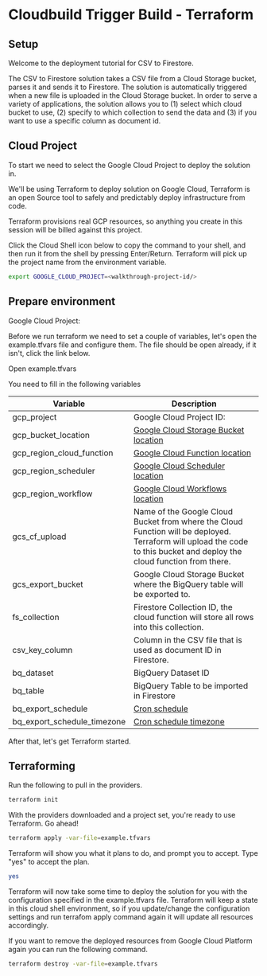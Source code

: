 # Cloudbuild Trigger Build - Terraform

## Setup

Welcome to the deployment tutorial for CSV to Firestore.

The CSV to Firestore solution takes a CSV file from a Cloud Storage bucket,
parses it and sends it to Firestore. The solution is automatically triggered
when a new file is uploaded in the Cloud Storage bucket. In order to serve a
variety of applications, the solution allows you to (1) select which cloud
bucket to use, (2) specify to which collection to send the data and (3) if you
want to use a specific column as document id.

## Cloud Project

To start we need to select the Google Cloud Project to deploy the solution in.

We'll be using Terraform to deploy solution on Google Cloud, Terraform is an
open Source tool to safely and predictably deploy infrastructure from code.

Terraform provisions real GCP resources, so anything you create in this session
will be billed against this project.
<walkthrough-project-setup></walkthrough-project-setup>

Click the Cloud Shell icon below to copy the command to your shell, and then run
it from the shell by pressing Enter/Return. Terraform will pick up the project
name from the environment variable.

```bash
export GOOGLE_CLOUD_PROJECT=<walkthrough-project-id/>
```

## Prepare environment

Google Cloud Project: <walkthrough-project-id/>

Before we run terraform we need to set a couple of variables, let's open the
example.tfvars file and configure them. The file should be open already, if it
isn't, click the link below.

<walkthrough-editor-open-file filePath="example.tfvars">Open
example.tfvars</walkthrough-editor-open-file>

You need to fill in the following variables

Variable                    | Description
--------------------------- | -----------
gcp_project                 | Google Cloud Project ID: <walkthrough-project-id/>
gcp_bucket_location         | [Google Cloud Storage Bucket location](https://cloud.google.com/storage/docs/locations)
gcp_region_cloud_function   | [Google Cloud Function location](https://cloud.google.com/functions/docs/locations)
gcp_region_scheduler        | [Google Cloud Scheduler location](https://cloud.google.com/appengine/docs/locations)
gcp_region_workflow         | [Google Cloud Workflows location](https://cloud.google.com/workflows/docs/locations)
gcs_cf_upload               | Name of the Google Cloud Bucket from where the Cloud Function will be deployed. Terraform will upload the code to this bucket and deploy the cloud function from there.
gcs_export_bucket           | Google Cloud Storage Bucket where the BigQuery table will be exported to.
fs_collection               | Firestore Collection ID, the cloud function will store all rows into this collection.
csv_key_column              | Column in the CSV file that is used as document ID in Firestore.
bq_dataset                  | BigQuery Dataset ID
bq_table                    | BigQuery Table to be imported in Firestore
bq_export_schedule          | [Cron schedule](https://cloud.google.com/scheduler/docs/configuring/cron-job-schedules)
bq_export_schedule_timezone | [Cron schedule timezone](https://cloud.google.com/scheduler/docs/configuring/cron-job-schedules#time_zone)

After that, let's get Terraform started.

## Terraforming

Run the following to pull in the providers.

```bash
terraform init
```

With the providers downloaded and a project set, you're ready to use Terraform.
Go ahead!

```bash
terraform apply -var-file=example.tfvars
```

Terraform will show you what it plans to do, and prompt you to accept. Type
"yes" to accept the plan.

```bash
yes
```

Terraform will now take some time to deploy the solution for you with the
configuration specified in the example.tfvars file. Terraform will keep a state
in this cloud shell environment, so if you update/change the configuration
settings and run terrafom apply command again it will update all resources
accordingly.

If you want to remove the deployed resources from Google Cloud Platform again
you can run the following command.

```bash
terraform destroy -var-file=example.tfvars
```
